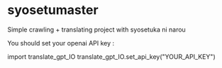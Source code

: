 # syosetumaster
Simple crawling + translating project with syosetuka ni narou

You should set your openai API key :

import translate_gpt_IO
translate_gpt_IO.set_api_key("YOUR_API_KEY")

